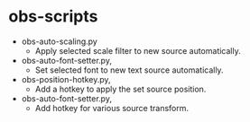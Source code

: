# obs-scripts
- obs-auto-scaling.py
  - Apply selected scale filter to new source automatically.
- obs-auto-font-setter.py,
  - Set selected font to new text source automatically.
- obs-position-hotkey.py,
  - Add a hotkey to apply the set source position.
- obs-auto-font-setter.py,
  - Add hotkey for various source transform.
